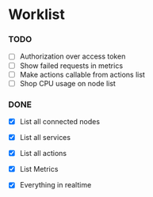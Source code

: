 
# Worklist


### TODO

- [ ] Authorization over access token
- [ ] Show failed requests in metrics
- [ ] Make actions callable from actions list
- [ ] Shop CPU usage on node list

### DONE

- [x] List all connected nodes
- [x] List all services
- [x] List all actions
- [x] List Metrics
- [x] Everything in realtime



